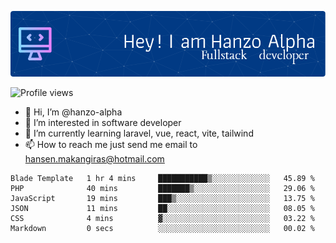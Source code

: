 ![Header](./github-header-image.png)

![Profile views](https://gpvc.arturio.dev/hanzo-alpha)

- 👋 Hi, I’m @hanzo-alpha
- 👀 I’m interested in software developer
- 🌱 I’m currently learning laravel, vue, react, vite, tailwind
- 📫 How to reach me just send me email to hansen.makangiras@hotmail.com 

<!---
hanzo-alpha/hanzo-alpha is a ✨ special ✨ repository because its `README.md` (this file) appears on your GitHub profile.
You can click the Preview link to take a look at your changes.
--->

<!--START_SECTION:waka-->

```text
Blade Template   1 hr 4 mins     ███████████▒░░░░░░░░░░░░░   45.89 %
PHP              40 mins         ███████▒░░░░░░░░░░░░░░░░░   29.06 %
JavaScript       19 mins         ███▒░░░░░░░░░░░░░░░░░░░░░   13.75 %
JSON             11 mins         ██░░░░░░░░░░░░░░░░░░░░░░░   08.05 %
CSS              4 mins          ▓░░░░░░░░░░░░░░░░░░░░░░░░   03.22 %
Markdown         0 secs          ░░░░░░░░░░░░░░░░░░░░░░░░░   00.02 %
```

<!--END_SECTION:waka-->

